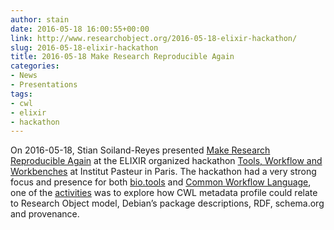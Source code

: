 ```yaml
---
author: stain
date: 2016-05-18 16:00:55+00:00
link: http://www.researchobject.org/2016-05-18-elixir-hackathon/
slug: 2016-05-18-elixir-hackathon
title: 2016-05-18 Make Research Reproducible Again
categories:
- News
- Presentations
tags:
- cwl
- elixir
- hackathon
---
```

On 2016-05-18, Stian Soiland-Reyes presented [Make Research Reproducible Again](http://slides.com/soilandreyes/2016-05-18-make-research-reproducible-again#/) at the ELIXIR organized hackathon [Tools, Workflow and Workbenches](https://www.elixir-europe.org/news/elixir-technical-hackathon-promoting-exchange-information-about-bioinformatics-tools-and) at Institut Pasteur in Paris.
The hackathon had a very strong focus and presence for both [bio.tools](https://bio.tools/) and [Common Workflow Language](http://www.commonwl.org/), one of the [activities](http://www.france-bioinformatique.fr/en/evenements/technical_hackathon?qt-view__ge_individuelle__block=4#qt-view__ge_individuelle__block) was to explore how CWL metadata profile could relate to Research Object model, Debian’s package descriptions, RDF, schema.org and provenance.
<!-- more -->

